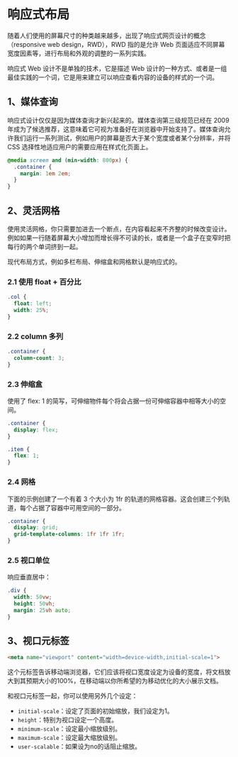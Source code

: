 # 响应式布局

随着人们使用的屏幕尺寸的种类越来越多，出现了响应式网页设计的概念（responsive web design，RWD），RWD 指的是允许 Web 页面适应不同屏幕宽度因素等，进行布局和外观的调整的一系列实践。

响应式 Web 设计不是单独的技术，它是描述 Web 设计的一种方式、或者是一组最佳实践的一个词，它是用来建立可以响应查看内容的设备的样式的一个词。

## 1、媒体查询

响应式设计仅仅是因为媒体查询才新兴起来的。媒体查询第三级规范已经在 2009 年成为了候选推荐，这意味着它可视为准备好在浏览器中开始支持了。媒体查询允许我们运行一系列测试，例如用户的屏幕是否大于某个宽度或者某个分辨率，并将 CSS 选择性地适应用户的需要应用在样式化页面上。

```css
@media screen and (min-width: 800px) {
  .container {
    margin: 1em 2em;
  }
}
```

## 2、灵活网格

使用灵活网格，你只需要加进去一个断点，在内容看起来不齐整的时候改变设计。例如如果一行随着屏幕大小增加而增长得不可读的长，或者是一个盒子在变窄时把每行的两个单词挤到一起。

现代布局方式，例如多栏布局、伸缩盒和网格默认是响应式的。

### 2.1 使用 float + 百分比

```css
.col {
  float: left;
  width: 25%;
}
```

### 2.2 column 多列

```css
.container {
  column-count: 3;
}
```

### 2.3 伸缩盒

使用了 flex: 1 的简写，可伸缩物件每个将会占据一份可伸缩容器中相等大小的空间。

```css
.container {
  display: flex;
}

.item {
  flex: 1;
}
```

### 2.4 网格

下面的示例创建了一个有着 3 个大小为 1fr 的轨道的网格容器。这会创建三个列轨道，每个占据了容器中可用空间的一部分。

```css
.container {
  display: grid;
  grid-template-columns: 1fr 1fr 1fr;
}
```

### 2.5 视口单位

响应垂直居中：

```css
.div {
  width: 50vw;
  height: 50vh;
  margin: 25vh auto;
}
```

## 3、视口元标签

```html
<meta name="viewport" content="width=device-width,initial-scale=1">
```

这个元标签告诉移动端浏览器，它们应该将视口宽度设定为设备的宽度，将文档放大到其预期大小的100%，在移动端以你所希望的为移动优化的大小展示文档。

和视口元标签一起，你可以使用另外几个设定：

- `initial-scale`：设定了页面的初始缩放，我们设定为1。
- `height`：特别为视口设定一个高度。
- `minimum-scale`：设定最小缩放级别。
- `maximum-scale`：设定最大缩放级别。
- `user-scalable`：如果设为no的话阻止缩放。
